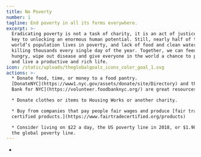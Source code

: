 ```yaml
---
title: No Poverty
number: 1
tagline: End poverty in all its forms everywhere.
excerpt: >-
  Eradicating poverty is not a task of charity, it is an act of justice and the
  key to unlocking an enormous human potential. Still, nearly half of the
  world’s population lives in poverty, and lack of food and clean water is
  killing thousands every single day of the year. Together, we can feed the
  hungry, wipe out disease and give everyone in the world a chance to prosper
  and live a productive and rich life.
icon: /static/uploads/theglobalgoals_icons_color_goal_1.svg
actions: >-
  * Donate food, time, or money to a food pantry.
  [DonateNYC](https://www1.nyc.gov/assets/donate/site/Directory) and the [Food
  Bank for NYC](https://volunteer.foodbanknyc.org/) are great resources.

  * Donate clothes or items to Housing Works or another charity.

  * Buy from companies that pay people fair wages and produce [fair trade
  certified products.](https://www.fairtradecertified.org/products)

  * Consider living on $22 a day, the US poverty line in 2018, or $1.90 a day,
  the global poverty line.
---
```

*
